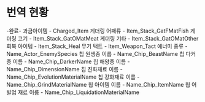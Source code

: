 # 번역 현황
-완료-
과금아이템				- Charged_Item
게더링 어패류			- Item_Stack_GatFMatFish
게더링 고기				- Item_Stack_GatOMatMeat
게더링 기타				- Item_Stack_GatOMatOther
회복 아이템				- Item_Stack_Heal
무기 택트					- Item_Weapon_Tact
에너미 종류				- Name_Actor_EnemySpecies
칩 원생종 이름			- Name_Chip_BeastName
칩 다커종 이름			- Name_Chip_DarkerName
칩 해왕종 이름			- Name_Chip_DimensionName
칩 진화재료 이름		- Name_Chip_EvolutionMaterialName
칩 강화재료 이름		- Name_Chip_GrindMaterialName
칩 아이템 이름			- Name_Chip_ItemName
칩 어빌업 재료 이름	- Name_Chip_LiquidationMaterialName
